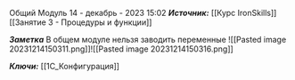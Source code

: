 
Общий Модуль
 14 - декабрь - 2023  15:02 
***Источник:***  [[Курс IronSkills]] [[Занятие 3 - Процедуры и функции]]

***Заметка*** 
В общем модуле нельзя заводить переменные
![[Pasted image 20231214150311.png]]![[Pasted image 20231214150316.png]]



***Ключи:*** [[1С_Конфигурация]]